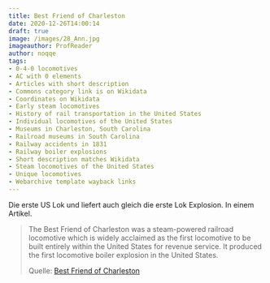 ```yaml
---
title: Best Friend of Charleston
date: 2020-12-26T14:00:14
draft: true
image: /images/28_Ann.jpg
imageauthor: ProfReader
author: noqqe
tags:
- 0-4-0 locomotives
- AC with 0 elements
- Articles with short description
- Commons category link is on Wikidata
- Coordinates on Wikidata
- Early steam locomotives
- History of rail transportation in the United States
- Individual locomotives of the United States
- Museums in Charleston, South Carolina
- Railroad museums in South Carolina
- Railway accidents in 1831
- Railway boiler explosions
- Short description matches Wikidata
- Steam locomotives of the United States
- Unique locomotives
- Webarchive template wayback links
---
```


Die erste US Lok und liefert auch gleich die erste Lok Explosion. In einem Artikel.

> The Best Friend of Charleston was a steam-powered railroad locomotive which is
> widely acclaimed as the first locomotive to be built entirely within the
> United States for revenue service. It produced the first locomotive boiler
> explosion in the United States.
>
> Quelle: [Best Friend of Charleston](https://en.wikipedia.org/wiki/Best_Friend_of_Charleston)

